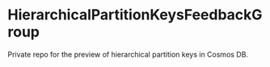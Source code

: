 # HierarchicalPartitionKeysFeedbackGroup
Private repo for the preview of hierarchical partition keys in Cosmos DB.
